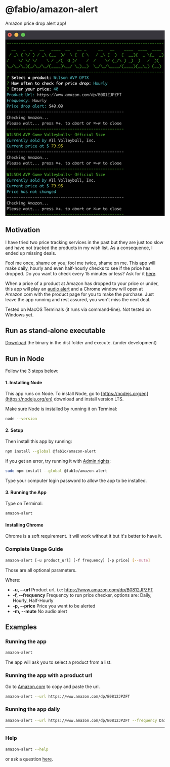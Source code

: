 # @fabio/amazon-alert

Amazon price drop alert app!

![screenshot](https://github.com/fab1o/amazon-alert/blob/main/asset/screenshot.png?raw=true)

## Motivation

I have tried two price tracking services in the past but they are just too slow and have not tracked the products in my wish list. As a consequence, I ended up missing deals.

Fool me once, shame on you; fool me twice, shame on me. This app will make daily, hourly and even half-hourly checks to see if the price has dropped. Do you want to check every 15 minutes or less? Ask for it [here](https://github.com/fab1o/amazon-alert/issues).

When a price of a product at Amazon has dropped to your price or under, this app will play an [audio alert](https://github.com/fab1o/amazon-alert/tree/main/asset) and a Chrome window will open at Amazon.com with the product page for you to make the purchase. Just leave the app running and rest assured, you won't miss the next deal.

Tested on MacOS Terminals (it runs via command-line). Not tested on Windows yet.


## Run as stand-alone executable

[Download](/tree/main/dist) the binary in the dist folder and execute. (under development)

## Run in Node

Follow the 3 steps below:

#### 1. Installing Node

This app runs on Node. To install Node, go to [https://nodejs.org/en](https://nodejs.org/en) download and install version LTS.

Make sure Node is installed by running it on Terminal:

```sh
node --version
```
#### 2. Setup
Then install this app by running:

```sh
npm install --global @fab1o/amazon-alert
```

If you get an error, try running it with [Admin rights](https://support.apple.com/guide/terminal/enter-administrator-commands-apd5b0b6259-a7d4-4435-947d-0dff528912ba/mac#:~:text=To%20run%20commands%20with%20superuser,sudo%20stands%20for%20superuser%20do.&text=You're%20asked%20for%20the%20password%20of%20the%20current%20user.&text=You're%20asked%20to%20enter,is%20opened%20for%20that%20user.):

```sh
sudo npm install --global @fab1o/amazon-alert
```

Type your computer login password to allow the app to be installed.

#### 3. Running the App

Type on Terminal:

```sh
amazon-alert
```

#### Installing Chrome

Chrome is a soft requirement. It will work without it but it's better to have it.

### Complete Usage Guide

```sh
amazon-alert [-u product_url] [-f frequency] [-p price] [--mute]
```

Those are all optional parameters.

Where:

-   **-u, --url** Product url, i.e: https://www.amazon.com/dp/B0812JPZFT
-   **-f, --frequency** Frequency to run price checker, options are: Daily, Hourly, Half-Hourly
-   **-p, --price** Price you want to be alerted
-   **-m, --mute** No audio alert

## Examples

### Running the app

```sh
amazon-alert
```

The app will ask you to select a product from a list.

### Running the app with a product url

Go to [Amazon.com](Amazon.com) to copy and paste the url.

```sh
amazon-alert --url https://www.amazon.com/dp/B0812JPZFT
```

### Running the app daily

```sh
amazon-alert --url https://www.amazon.com/dp/B0812JPZFT --frequency Daily
```

---

### Help

```sh
amazon-alert --help
```

or ask a question [here](https://github.com/fab1o/amazon-alert/issues).
